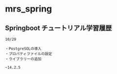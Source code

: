 # mrs_spring


## Springboot チュートリアル学習履歴

```
10/29

・PostgreSOLの導入
・プロパティファイルの設定
・ライブラリーの追加

~14.2.5

```
